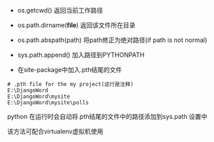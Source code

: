 - os.getcwd()
返回当前工作路径

- os.path.dirname(__file__)
返回该文件所在目录

- os.path.abspath(path)
将path修正为绝对路径(if path is not normal)


- sys.path.append()
加入路径到PYTHONPATH

- 在site-package中加入.pth结尾的文件
```
# .pth file for the my project(这行是注释)
E:\DjangoWord
E:\DjangoWord\mysite
E:\DjangoWord\mysite\polls
```
python 在运行时会自动将.pth结尾的文件中的路径添加到sys.path 设置中

该方法可配合virtualenv虚拟机使用